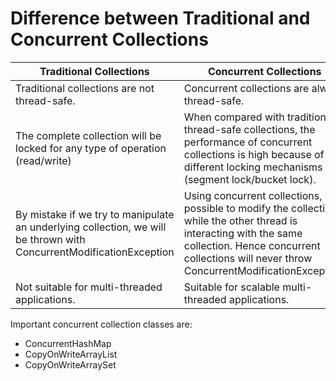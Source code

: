 # Difference between Traditional and Concurrent Collections
| Traditional Collections | Concurrent Collections |
|-------------------------|------------------------|
| Traditional collections are not thread-safe. | Concurrent collections are always thread-safe. |
| The complete collection will be locked for any type of operation (read/write)| When compared with traditional thread-safe collections, the performance of concurrent collections is high because of different locking mechanisms (segment lock/bucket lock). |
| By mistake if we try to manipulate an underlying collection, we will be thrown with ConcurrentModificationException | Using concurrent collections, it is possible to modify the collections while the other thread is interacting with the same collection. Hence concurrent collections will never throw ConcurrentModificationException. |
| Not suitable for multi-threaded applications. | Suitable for scalable multi-threaded applications. |

Important concurrent collection classes are: 
  * ConcurrentHashMap
  * CopyOnWriteArrayList
  * CopyOnWriteArraySet